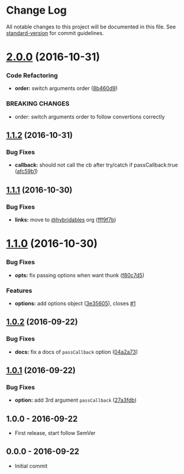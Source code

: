 # Change Log

All notable changes to this project will be documented in this file. See [standard-version](https://github.com/conventional-changelog/standard-version) for commit guidelines.

<a name="2.0.0"></a>
# [2.0.0](https://github.com/hybridables/try-catch-callback/compare/v1.1.2...v2.0.0) (2016-10-31)


### Code Refactoring

* **order:** switch arguments order ([8b460d9](https://github.com/hybridables/try-catch-callback/commit/8b460d9))


### BREAKING CHANGES

* order: switch arguments order to follow convertions correctly



<a name="1.1.2"></a>
## [1.1.2](https://github.com/hybridables/try-catch-callback/compare/v1.1.1...v1.1.2) (2016-10-31)


### Bug Fixes

* **callback:** should not call the cb after try/catch if passCallback:true ([afc59b1](https://github.com/hybridables/try-catch-callback/commit/afc59b1))



<a name="1.1.1"></a>
## [1.1.1](https://github.com/hybridables/try-catch-callback/compare/v1.1.0...v1.1.1) (2016-10-30)


### Bug Fixes

* **links:** move to [@hybridables](https://github.com/hybridables) org ([fff9f7b](https://github.com/hybridables/try-catch-callback/commit/fff9f7b))



<a name="1.1.0"></a>
# [1.1.0](https://github.com/tunnckocore/try-catch-callback/compare/v1.0.2...v1.1.0) (2016-10-30)


### Bug Fixes

* **opts:** fix passing options when want thunk ([f80c7d5](https://github.com/tunnckocore/try-catch-callback/commit/f80c7d5))


### Features

* **options:** add options object ([3e35605](https://github.com/tunnckocore/try-catch-callback/commit/3e35605)), closes [#1](https://github.com/tunnckocore/try-catch-callback/issues/1)



<a name="1.0.2"></a>
## [1.0.2](https://github.com/tunnckocore/try-catch-callback/compare/v1.0.1...v1.0.2) (2016-09-22)


### Bug Fixes

* **docs:** fix a docs of `passCallback` option ([04a2a73](https://github.com/tunnckocore/try-catch-callback/commit/04a2a73))



<a name="1.0.1"></a>
## [1.0.1](https://github.com/tunnckocore/try-catch-callback/compare/v1.0.0...v1.0.1) (2016-09-22)


### Bug Fixes

* **option:** add 3rd argument `passCallback` ([27a3fdb](https://github.com/tunnckocore/try-catch-callback/commit/27a3fdb))





## 1.0.0 - 2016-09-22
- First release, start follow SemVer

## 0.0.0 - 2016-09-22
- Initial commit